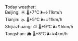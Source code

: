 Today weather:  
Beijing: ☀️   🌡️+7°C 🌬️↓11km/h  
Tianjin: 🌫  🌡️+5°C 🌬️↓11km/h  
Shijiazhuang: ⛅️  🌡️+9°C 🌬️↖5km/h  
Tangshan: 🌦   🌡️+8°C 🌬️↘4km/h  
